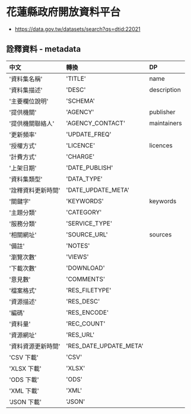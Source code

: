 # 花蓮縣政府開放資料平台

- https://data.gov.tw/datasets/search?qs=dtid:22021




## 詮釋資料 - metadata

| 中文 | 轉換 | DP |
| :---- | :---- | :---- |
| '資料集名稱' | 'TITLE' | name | 
| '資料集描述'| 'DESC' | description|
| '主要欄位說明'| 'SCHEMA'||
| '提供機關'| 'AGENCY'| publisher|
| '提供機關聯絡人'| 'AGENCY_CONTACT'| maintainers|
| '更新頻率'| 'UPDATE_FREQ'||
| '授權方式'| 'LICENCE' | licences|
| '計費方式'| 'CHARGE'||
| '上架日期'| 'DATE_PUBLISH'||
| '資料集類型'| 'DATA_TYPE'||
| '詮釋資料更新時間'| 'DATE_UPDATE_META'||
| '關鍵字'| 'KEYWORDS'| keywords|
| '主題分類'| 'CATEGORY'||
| '服務分類'| 'SERVICE_TYPE'||
| '相關網址'| 'SOURCE_URL'| sources|
| '備註'| 'NOTES'||
| '瀏覽次數'| 'VIEWS'||
| '下載次數'| 'DOWNLOAD'||
| '意見數'| 'COMMENTS'||
| '檔案格式'| 'RES_FILETYPE'||
| '資源描述'| 'RES_DESC'||
| '編碼'| 'RES_ENCODE'||
| '資料量'| 'REC_COUNT'||
| '資源網址'| 'RES_URL'||
| '資料資源更新時間'| 'RES_DATE_UPDATE_META'||
| 'CSV 下載'| 'CSV'||
| 'XLSX 下載'| 'XLSX'||
| 'ODS 下載'| 'ODS'||
| 'XML 下載'| 'XML'||
| 'JSON 下載'| 'JSON'||